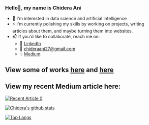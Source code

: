 ### Hello👋, my name is Chidera Ani

- 🔭 I'm interested in data science and artificial intelligence
- :zap: I'm currently polishing my skills by working on projects, writing articles about them, and maybe turning them into websites.
- 📫 If you'd like to collaborate, reach me on:
  - :office: [LinkedIn](https://www.linkedin.com/in/anichidera/)
  - :email: chideraani27@gmail.com
  - :bulb: [Medium](https://medium.com/@chideraani27)


## View some of works [here](https://student-pattern-prediction-app.herokuapp.com/) and [here](https://diadetect.herokuapp.com/)
## View my recent Medium article here:
<a target="_blank" href="https://github-readme-medium-recent-article.vercel.app/medium/@chideraani27/0"><img src="https://github-readme-medium-recent-article.vercel.app/medium/@chideraani27/0" alt="Recent Article 0">


[![Chidera's github stats](https://github-readme-stats.vercel.app/api?username=chideraani&count_private=true&show_icons=true&theme=radical&hide_rank=false)](https://github.com/anuraghazra/github-readme-stats)

[![Top Langs](https://github-readme-stats.vercel.app/api/top-langs/?username=chideraani)](https://github.com/anuraghazra/github-readme-stats)

